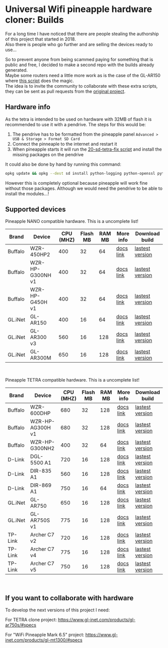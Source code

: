 # Universal Wifi pineapple hardware cloner: Builds

For a long time I have noticed that there are people stealing the authorship of this project that started in 2018.<br>
Also there is people who go further and are selling the devices ready to use...<br>

So to prevent anyone from being scammed paying for something that is public and free, I decided to make a second repo with the builds already generated.<br>
Maybe some routers need a little more work as is the case of the GL-AR150 where [this script](https://github.com/xchwarze/wifi-pineapple-cloner/blob/master/fixs/nano/02-network-ar150-fix) does the magic.<br>
The idea is to invite the community to collaborate with these extra scripts, they can be sent as pull requests from the [original project](https://github.com/xchwarze/wifi-pineapple-cloner).


## Hardware info

As the tetra is intended to be used on hardware with 32MB of flash it is recommended to use it with a pendrive.
The steps for this would be:
1. The pendrive has to be formatted from the pineapple panel `Advanced > USB & Storage > Format SD Card`
2. Connect the pinneaple to the internet and restart it
3. When pineapple starts it will run the [20-sd-tetra-fix script](https://github.com/xchwarze/wifi-pineapple-cloner/blob/master/fixs/tetra/20-sd-tetra-fix) and install the missing packages on the pendrive


It could also be done by hand by running this command:
```bash
opkg update && opkg --dest sd install python-logging python-openssl python-sqlite3 python-codecs && python -m compileall
```

However this is completely optional because pineapple will work fine without those packages.
Although we would need the pendrive to be able to install the modules...!


## Supported devices

Pineapple NANO compatible hardware.
This is a uncomplete list!

Brand       | Device         | CPU (MHZ)         | Flash MB| RAM MB | More info | Download build |
-------------|-------------| -----------| -----------| -----------| -----------| -----------|
Buffalo  | WZR-450HP2 | 400 | 32 | 64 | [docs link](https://openwrt.org/toh/buffalo/wzr-450hp2) | [lastest version](https://github.com/xchwarze/wifi-pineapple-cloner-builds/blob/main/nano-releases/wzr-450hp2-nano-sysupgrade.bin)
Buffalo  | WZR-HP-G300NH v1 | 400 | 32 | 64 | [docs link](https://openwrt.org/toh/hwdata/buffalo/buffalo_wzr-hp-g300nh_v1) | [lastest version](https://github.com/xchwarze/wifi-pineapple-cloner-builds/blob/main/nano-releases/wzr-hp-g300nh-nano-sysupgrade.bin)
Buffalo  | WZR-HP-G450H v1 | 400 | 32 | 64 | [docs link](https://openwrt.org/toh/hwdata/buffalo/buffalo_wzr-hp-g450h_v1) | [lastest version](https://github.com/xchwarze/wifi-pineapple-cloner-builds/blob/main/nano-releases/wzr-hp-g450h-nano-sysupgrade.bin)
GL.iNet  | GL-AR150 | 400 | 16 | 64 | [docs link](https://openwrt.org/toh/hwdata/gl.inet/gl.inet_gl-ar150) | [lastest version](https://github.com/xchwarze/wifi-pineapple-cloner-builds/blob/main/nano-releases/gl-ar300-nano-sysupgrade.bin)
GL.iNet  | GL-AR300 v3 | 560 | 16 | 128 | [docs link](https://openwrt.org/toh/hwdata/gl.inet/gl.inet_gl-ar300) | [lastest version](https://github.com/xchwarze/wifi-pineapple-cloner-builds/blob/main/nano-releases/gl-ar300-nano-sysupgrade.bin)
GL.iNet  | GL-AR300M | 650 | 16 | 128 | [docs link](https://openwrt.org/toh/gl.inet/gl-ar300m) | [lastest version](https://github.com/xchwarze/wifi-pineapple-cloner-builds/blob/main/nano-releases/gl-ar300m-nano-sysupgrade.bin)
<br>


Pineapple TETRA compatible hardware.
This is a uncomplete list!

Brand       | Device         | CPU (MHZ)         | Flash MB| RAM MB | More info | Download build |
-------------|-------------| -----------| -----------| -----------| -----------| -----------|
Buffalo  | WZR-600DHP | 680 | 32 | 128 | [docs link](https://openwrt.org/toh/hwdata/buffalo/buffalo_wzr-600dhp) | [lastest version](https://github.com/xchwarze/wifi-pineapple-cloner-builds/blob/main/tetra-releases/wzr-600dhp-tetra-sysupgrade.bin)
Buffalo  | WZR-HP-AG300H v1 | 680 | 32 | 128 | [docs link](https://openwrt.org/toh/hwdata/buffalo/buffalo_wzr-hp-ag300h_v1) | [lastest version](https://github.com/xchwarze/wifi-pineapple-cloner-builds/blob/main/tetra-releases/wzr-hp-ag300h-tetra-sysupgrade.bin)
Buffalo  | WZR-HP-G300NH2 | 400 | 32 | 64 | [docs link](https://openwrt.org/toh/hwdata/buffalo/buffalo_wzr-hp-g300nh2_v2) | [lastest version](https://github.com/xchwarze/wifi-pineapple-cloner-builds/blob/main/tetra-releases/wzr-hp-g300nh2-tetra-sysupgrade.bin)
D-Link   | DGL-5500 A1 | 720 | 16 | 128 | [docs link](https://openwrt.org/toh/hwdata/d-link/d-link_dgl-5500_a1) | [lastest version](https://github.com/xchwarze/wifi-pineapple-cloner-builds/blob/main/tetra-releases/dgl-5500-a1-tetra-sysupgrade.bin)
D-Link   | DIR-835 A1 | 560 | 16 | 128 | [docs link](https://openwrt.org/toh/d-link/dir-835_a1) | [lastest version](https://github.com/xchwarze/wifi-pineapple-cloner-builds/blob/main/tetra-releases/dir-835-a1-tetra-sysupgrade.bin)
D-Link   | DIR-869 A1 | 750 | 16 | 64 | [docs link](https://openwrt.org/toh/hwdata/d-link/d-link_dir-869_a1) | [lastest version](https://github.com/xchwarze/wifi-pineapple-cloner-builds/blob/main/tetra-releases/dir-869-a1-tetra-sysupgrade.bin)
GL.iNet  | GL-AR750 | 650 | 16 | 128 | [docs link](https://openwrt.org/toh/hwdata/gl.inet/gl.inet_gl-ar750) | [lastest version](https://github.com/xchwarze/wifi-pineapple-cloner-builds/blob/main/tetra-releases/gl-ar750-tetra-sysupgrade.bin)
GL.iNet  | GL-AR750S v1 | 775 | 16 | 128 | [docs link](https://openwrt.org/toh/hwdata/gl.inet/gl.inet_gl-ar750s) | [lastest version](https://github.com/xchwarze/wifi-pineapple-cloner-builds/blob/main/tetra-releases/gl-ar750s-tetra-sysupgrade.bin)
TP-Link  | Archer C7 v2 | 720 | 16 | 128 | [docs link](https://openwrt.org/toh/hwdata/tp-link/tp-link_archer_c7_ac1750_v2.0) | [lastest version](https://github.com/xchwarze/wifi-pineapple-cloner-builds/blob/main/tetra-releases/archer-c7-v2-tetra-sysupgrade.bin)
TP-Link  | Archer C7 v4 | 775 | 16 | 128 | [docs link](https://openwrt.org/toh/hwdata/tp-link/tp-link_archer_c7_v4) | [lastest version](https://github.com/xchwarze/wifi-pineapple-cloner-builds/blob/main/tetra-releases/archer-c7-v4-tetra-sysupgrade.bin)
TP-Link  | Archer C7 v5 | 750 | 16 | 128 | [docs link](https://openwrt.org/toh/hwdata/tp-link/tp-link_archer_c7_v5) | [lastest version](https://github.com/xchwarze/wifi-pineapple-cloner-builds/blob/main/tetra-releases/archer-c7-v5-tetra-sysupgrade.bin)
<br>


## If you want to collaborate with hardware 
To develop the next versions of this project I need:

For TETRA clone project:
https://www.gl-inet.com/products/gl-ar750s/#specs

For "WiFi Pineapple Mark 6.5" project:
https://www.gl-inet.com/products/gl-mt1300/#specs
